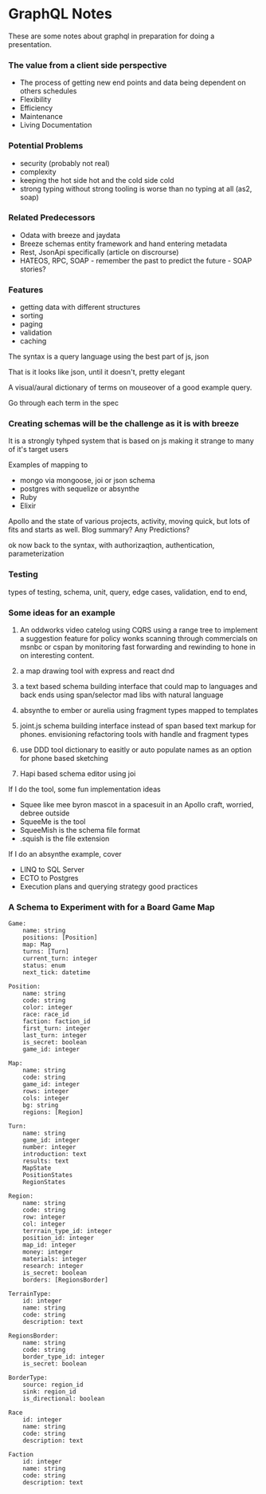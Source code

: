 # GraphQL Notes

These are some notes about graphql in preparation for doing a presentation.

### The value from a client side perspective

* The process of getting new end points and data being dependent on others schedules
* Flexibility
* Efficiency
* Maintenance
* Living Documentation

### Potential Problems
* security (probably not real)
* complexity
* keeping the hot side hot and the cold side cold
* strong typing without strong tooling is worse than no typing at all (as2, soap)

### Related Predecessors
* Odata with breeze and jaydata  
* Breeze schemas entity framework and hand entering metadata 
* Rest, JsonApi specifically (article on discrourse)
* HATEOS, RPC, SOAP - remember the past to predict the future - SOAP stories?
  
### Features
* getting data with different structures 
* sorting 
* paging 
* validation 
* caching
  
The syntax is a query language using the best part of js, json

That is it looks like json, until it doesn't, pretty elegant
  
A visual/aural dictionary of terms on mouseover of a good example query. 

Go through each term in the spec
  
### Creating schemas will be the challenge as it is with breeze

It is a strongly tyhped system that is based on js making it strange to many of it's target users

Examples of mapping to
* mongo via mongoose, joi or json schema
* postgres with sequelize or absynthe
* Ruby
* Elixir
  
Apollo and the state of various projects, activity, moving quick, but lots of fits and starts as well. Blog summary? Any Predictions?

ok now back to the syntax, with authorizaqtion, authentication, parameterization

### Testing

types of testing, schema, unit, query, edge cases, validation, end to end, 

### Some ideas for an example

1. An oddworks video catelog using CQRS using a range tree to implement a suggestion feature for policy wonks scanning through commercials on msnbc or cspan by monitoring fast forwarding and rewinding to hone in on interesting content.

2. a map drawing tool with express and react dnd

3. a text based schema building interface that could map to languages and back ends using span/selector mad libs with natural language

4. absynthe to ember or aurelia using fragment types mapped to templates

5. joint.js schema building interface instead of span based text markup for phones. envisioning refactoring tools with handle and fragment types

6. use DDD tool dictionary to easitly or auto populate names as an option for phone based sketching

7. Hapi based schema editor using joi

If I do the tool, some fun implementation ideas
* Squee like mee byron mascot in a spacesuit in an Apollo craft, worried, debree outside
* SqueeMe is the tool
* SqueeMish is the schema file format
* .squish is the file extension

If I do an absynthe example, cover
* LINQ to SQL Server
* ECTO to Postgres
* Execution plans and querying strategy good practices

### A Schema to Experiment with for a Board Game Map

    Game:
        name: string
        positions: [Position]
        map: Map
        turns: [Turn]
        current_turn: integer
        status: enum
        next_tick: datetime

    Position:
        name: string
        code: string
        color: integer
        race: race_id
        faction: faction_id
        first_turn: integer
        last_turn: integer
        is_secret: boolean
        game_id: integer

    Map: 
        name: string
        code: string
        game_id: integer
        rows: integer
        cols: integer
        bg: string
        regions: [Region]

    Turn:
        name: string
        game_id: integer
        number: integer
        introduction: text
        results: text
        MapState
        PositionStates
        RegionStates

    Region:
        name: string
        code: string
        row: integer
        col: integer	
        terrrain_type_id: integer
        position_id: integer
        map_id: integer
        money: integer
        materials: integer
        research: integer
        is_secret: boolean
        borders: [RegionsBorder]	

    TerrainType:
        id: integer
        name: string
        code: string
        description: text	

    RegionsBorder:
        name: string
        code: string
        border_type_id: integer
        is_secret: boolean

    BorderType:
        source: region_id
        sink: region_id
        is_directional: boolean

    Race
        id: integer
        name: string
        code: string
        description: text

    Faction
        id: integer
        name: string
        code: string
        description: text